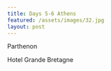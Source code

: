 ```yaml
---
title: Days 5-6 Athens
featured: /assets/images/32.jpg
layout: post
---
```


<p>Parthenon</p>
<p>Hotel Grande Bretagne</p>
